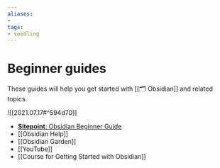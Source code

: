 ```yaml
---
aliases: 
- 
tags:
- seedling
---
```


# Beginner guides

These guides will help you get started with [[🗂️ Obsidian]] and related topics.

![[2021.07.17#^594d70]]
- [**Sitepoint**: Obsidian Beginner Guide](https://www.sitepoint.com/obsidian-beginner-guide/)
- [[Obsidian Help]]
- [[Obsidian Garden]]
- [[YouTube]]
- [[Course for Getting Started with Obsidian]]